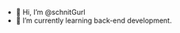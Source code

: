 - 👋 Hi, I’m @schnitGurl
- 🌱 I’m currently learning back-end development.

<!---
schnitGurl/schnitGurl is a ✨ special ✨ repository because its `README.md` (this file) appears on your GitHub profile.
You can click the Preview link to take a look at your changes.
--->
